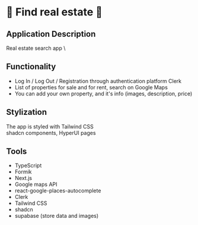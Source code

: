 # 🏡 Find real estate 🏡

## Application Description

Real estate search app \

## Functionality
- Log In / Log Out / Registration through authentication platform Clerk
- List of properties for sale and for rent, search on Google Maps
- You can add your own property, and it's info (images, description, price)

## Stylization
The app is styled with Tailwind CSS \
shadcn components, HyperUI pages

## Tools
- TypeScript
- Formik
- Next.js
- Google maps API
- react-google-places-autocomplete
- Clerk
- Tailwind CSS
- shadcn
- supabase (store data and images)